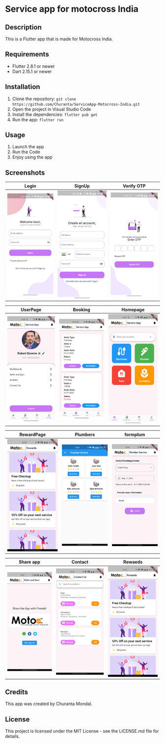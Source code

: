 # Service app for motocross India

## Description

This is a Flutter app that is made for Motocross India.

## Requirements

- Flutter 2.8.1 or newer
- Dart 2.15.1 or newer

## Installation

1. Clone the repository: `git clone https://github.com/Churanta/ServiceApp-Motocross-India.git`
2. Open the project in Visual Studio Code
3. Install the dependencies: `flutter pub get`
4. Run the app: `flutter run`

## Usage

1. Launch the app
2. Run the Code
3. Enjoy using the app

## Screenshots

|              Login               |              SignUp              |            Verify OTP            |
| :------------------------------: | :------------------------------: | :------------------------------: |
| ![](screenshots/screenshot1.jpg) | ![](screenshots/screenshot2.jpg) | ![](screenshots/screenshot3.jpg) |

|             UserPage             |             Booking              |             Homepage             |
| :------------------------------: | :------------------------------: | :------------------------------: |
| ![](screenshots/screenshot4.jpg) | ![](screenshots/screenshot5.jpg) | ![](screenshots/screenshot6.jpg) |

|            RewardPage            |             Plumbers             |             formplum             |
| :------------------------------: | :------------------------------: | :------------------------------: |
| ![](screenshots/screenshot7.jpg) | ![](screenshots/screenshot8.jpg) | ![](screenshots/screenshot9.jpg) |

|             Share app             |              Contact              |             Rewaeds              |
| :-------------------------------: | :-------------------------------: | :------------------------------: |
| ![](screenshots/screenshot10.jpg) | ![](screenshots/screenshot11.jpg) | ![](screenshots/screenshot7.jpg) |

## Credits

This app was created by Churanta Mondal.

## License

This project is licensed under the MIT License - see the LICENSE.md file for details.
